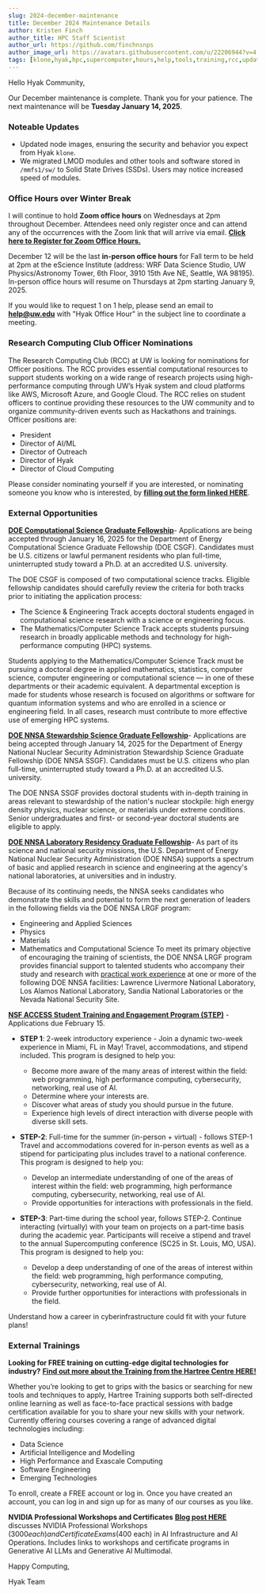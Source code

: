 ```yaml
---
slug: 2024-december-maintenance
title: December 2024 Maintenance Details
author: Kristen Finch
author_title: HPC Staff Scientist
author_url: https://github.com/finchnsnps
author_image_url: https://avatars.githubusercontent.com/u/22206944?v=4
tags: [klone,hyak,hpc,supercomputer,hours,help,tools,training,rcc,updates,gpu]
---
```


Hello Hyak Community,

Our December maintenance is complete. Thank you for your patience. The next maintenance will be **Tuesday January 14, 2025**. 

### Noteable Updates
* Updated node images, ensuring the security and behavior you expect from Hyak `klone`.
* We migrated LMOD modules and other tools and software stored in `/mmfs1/sw/` to Solid State Drives (SSDs). Users may notice increased speed of modules.

### Office Hours over Winter Break

I will continue to hold **Zoom office hours** on Wednesdays at 2pm throughout December. Attendees need only register once and can attend any of the occurrences with the Zoom link that will arrive via email. [**Click here to Register for Zoom Office Hours.**](https://washington.zoom.us/meeting/register/tJMpce6vrz8sEtR5miKvhsQiXANt6lBORFTu)

December 12 will be the last **in-person office hours** for Fall term to be held at 2pm at the eScience Institute (address: WRF Data Science Studio, UW Physics/Astronomy Tower, 6th Floor, 3910 15th Ave NE, Seattle, WA 98195). In-person office hours will resume on Thursdays at 2pm starting January 9, 2025. 
 
If you would like to request 1 on 1 help, please send an email to **help@uw.edu** with "Hyak Office Hour" in the subject line to coordinate a meeting.

### Research Computing Club Officer Nominations
The Research Computing Club (RCC) at UW is looking for nominations for Officer positions. The RCC provides essential computational resources to support students working on a wide range of research projects using high-performance computing through UW’s Hyak system and cloud platforms like AWS, Microsoft Azure, and Google Cloud. The RCC relies on student officers to continue providing these resources to the UW community and to organize community-driven events such as Hackathons and trainings.
Officer positions are:
* President
* Director of AI/ML
* Director of Outreach
* Director of Hyak
* Director of Cloud Computing

Please consider nominating yourself if you are interested, or nominating someone you know who is interested, by [**filling out the form linked HERE**](https://forms.gle/GEWJsNFzptJ9tnhx7).

### External Opportunities

 [**DOE Computational Science Graduate Fellowship**](https://www.krellinst.org/csgf/about-doe-csgf/news-events/apply-now)- Applications are being accepted through January 16, 2025 for the Department of Energy Computational Science Graduate Fellowship (DOE CSGF). Candidates must be U.S. citizens or lawful permanent residents who plan full-time, uninterrupted study toward a Ph.D. at an accredited U.S. university.

The DOE CSGF is composed of two computational science tracks. Eligible fellowship candidates should carefully review the criteria for both tracks prior to initiating the application process:
* The Science & Engineering Track accepts doctoral students engaged in computational science research with a science or engineering focus.
* The Mathematics/Computer Science Track accepts students pursuing research in broadly applicable methods and technology for high-performance computing (HPC) systems. 

Students applying to the Mathematics/Computer Science Track must be pursuing a doctoral degree in applied mathematics, statistics, computer science, computer engineering or computational science — in one of these departments or their academic equivalent. A departmental exception is made for students whose research is focused on algorithms or software for quantum information systems and who are enrolled in a science or engineering field. In all cases, research must contribute to more effective use of emerging HPC systems.

[**DOE NNSA Stewardship Science Graduate Fellowship**](https://www.krellinst.org/ssgf/about-doe-nnsa-ssgf/news-events/apply-now)- Applications are being accepted through January 14, 2025 for the Department of Energy National Nuclear Security Administration Stewardship Science Graduate Fellowship (DOE NNSA SSGF). Candidates must be U.S. citizens who plan full-time, uninterrupted study toward a Ph.D. at an accredited U.S. university.

The DOE NNSA SSGF provides doctoral students with in-depth training in areas relevant to stewardship of the nation's nuclear stockpile: high energy density physics, nuclear science, or materials under extreme conditions. Senior undergraduates and first- or second-year doctoral students are eligible to apply.

[**DOE NNSA Laboratory Residency Graduate Fellowship**](https://www.krellinst.org/lrgf/about-doe-nnsa-lrgf/fields-study)- As part of its science and national security missions, the U.S. Department of Energy National Nuclear Security Administration (DOE NNSA) supports a spectrum of basic and applied research in science and engineering at the agency's national laboratories, at universities and in industry.

Because of its continuing needs, the NNSA seeks candidates who demonstrate the skills and potential to form the next generation of leaders in the following fields via the DOE NNSA LRGF program:
* Engineering and Applied Sciences
* Physics
* Materials
* Mathematics and Computational Science
To meet its primary objective of encouraging the training of scientists, the DOE NNSA LRGF program provides financial support to talented students who accompany their study and research with [practical work experience](https://www.krellinst.org/lrgf/doe-lab-residency) at one or more of the following DOE NNSA facilities: Lawrence Livermore National Laboratory, Los Alamos National Laboratory, Sandia National Laboratories or the Nevada National Security Site.

[**NSF ACCESS Student Training and Engagement Program (STEP)**](https://operations.access-ci.org/step) - Applications due February 15.
 * **STEP 1**: 2-week introductory experience - Join a dynamic two-week experience in Miami, FL in May! Travel, accommodations, and stipend included. This program is designed to help you:
    * Become more aware of the many areas of interest within the field: web programming, high performance computing, cybersecurity, networking, real use of AI.
    * Determine where your interests are.
    * Discover what areas of study you should pursue in the future.
    * Experience high levels of direct interaction with diverse people with diverse skill sets.

* **STEP-2**: Full-time for the summer (in-person + virtual) - follows STEP-1 Travel and accommodations covered for in-person events as well as a stipend for participating plus includes travel to a national conference. This program is designed to help you:
    * Develop an intermediate understanding of one of the areas of interest within the field: web programming, high performance computing, cybersecurity, networking, real use of AI.
    * Provide opportunities for interactions with professionals in the field.

* **STEP-3**: Part-time during the school year, follows STEP-2. Continue interacting (virtually) with your team on projects on a part-time basis during the academic year. Participants will receive a stipend and travel to the annual Supercomputing conference (SC25 in St. Louis, MO, USA). This program is designed to help you:
    * Develop a deep understanding of one of the areas of interest within the field: web programming, high performance computing, cybersecurity, networking, real use of AI.
    * Provide further opportunities for interactions with professionals in the field.

Understand how a career in cyberinfrastructure could fit with your future plans!

### External Trainings

**Looking for FREE training on cutting-edge digital technologies for industry?** [**Find out more about the Training from the Hartree Centre HERE!**](https://hartreetraining.stfc.ac.uk/moodle/local/hartree/index.php)

Whether you’re looking to get to grips with the basics or searching for new tools and techniques to apply, Hartree Training supports both self-directed online learning as well as face-to-face practical sessions with badge certification available for you to share your new skills with your network.
Currently offering courses covering a range of advanced digital technologies including:
* Data Science
* Artificial Intelligence and Modelling
* High Performance and Exascale Computing
* Software Engineering
* Emerging Technologies

To enroll, create a FREE account or log in. Once you have created an account, you can log in and sign up for as many of our courses as you like. 

**NVIDIA Professional Workshops and Certificates**
[**Blog post HERE**](https://blogs.nvidia.com/blog/professional-certification-ai-infrastructure-operations/?ncid=em-news-283581&nvweb_e=RuEBIAzFXJguujhbkfzQaBvYA6GzkvtP__N1BjlAEgotHi9Tf0rrRc8dDGhlj0dq_iqlqLa7R1-nmu1jB_15Ew&mkt_tok=MTU2LU9GTi03NDIAAAGXO0FV7pAdP8lx-sr9SCELGcsCCnMPG8z0e4Sz9LMp2ERZrXbouQeQukd8eINWS7Mxyg_o9jy316fsivRZ1xFLFkl46C2HknE6Ikrtb9AAoQxm0ttS5grd) discusses NVIDIA Professional Workshops ($3000 each) and Certificate Exams ($400 each) in AI Infrastructure and AI Operations. Includes links to workshops and certificate programs in Generative AI LLMs and Generative AI Multimodal.

Happy Computing, 

Hyak Team
